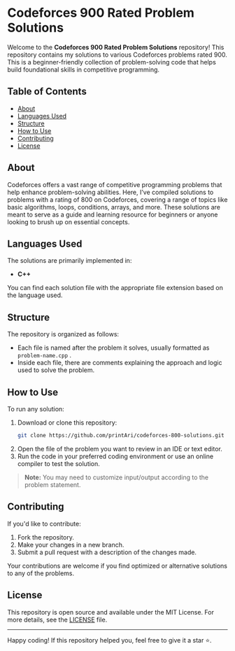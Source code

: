 # Codeforces 900 Rated Problem Solutions

Welcome to the **Codeforces 900 Rated Problem Solutions** repository! This repository contains my solutions to various Codeforces problems rated 900. This is a beginner-friendly collection of problem-solving code that helps build foundational skills in competitive programming.

## Table of Contents
- [About](#about)
- [Languages Used](#languages-used)
- [Structure](#structure)
- [How to Use](#how-to-use)
- [Contributing](#contributing)
- [License](#license)

## About

Codeforces offers a vast range of competitive programming problems that help enhance problem-solving abilities. Here, I’ve compiled solutions to problems with a rating of 800 on Codeforces, covering a range of topics like basic algorithms, loops, conditions, arrays, and more. These solutions are meant to serve as a guide and learning resource for beginners or anyone looking to brush up on essential concepts.

## Languages Used

The solutions are primarily implemented in:
- **C++**

You can find each solution file with the appropriate file extension based on the language used.

## Structure

The repository is organized as follows:


- Each file is named after the problem it solves, usually formatted as `problem-name.cpp` .
- Inside each file, there are comments explaining the approach and logic used to solve the problem.

## How to Use

To run any solution:
1. Download or clone this repository:
    ```bash
    git clone https://github.com/printAri/codeforces-800-solutions.git
    ```
2. Open the file of the problem you want to review in an IDE or text editor.
3. Run the code in your preferred coding environment or use an online compiler to test the solution.

> **Note:** You may need to customize input/output according to the problem statement.

## Contributing

If you'd like to contribute:
1. Fork the repository.
2. Make your changes in a new branch.
3. Submit a pull request with a description of the changes made.

Your contributions are welcome if you find optimized or alternative solutions to any of the problems.

## License

This repository is open source and available under the MIT License. For more details, see the [LICENSE](LICENSE) file.

---

Happy coding! If this repository helped you, feel free to give it a star ⭐.






